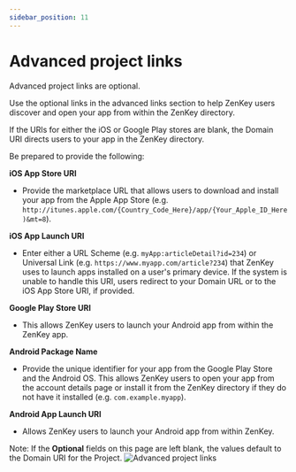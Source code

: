 ```yaml
---
sidebar_position: 11
---
```


# Advanced project links

Advanced project links are optional.

Use the optional links in the advanced links section to help ZenKey users discover and open your app from within the ZenKey directory.   

If the URIs for either the iOS or Google Play stores are blank, the Domain URI directs users to your app in the ZenKey directory. 

Be prepared to provide the following:

**iOS App Store URI**
  * Provide the marketplace URL that allows users to download and install your app from the Apple App Store (e.g. `http://itunes.apple.com/{Country_Code_Here}/app/{Your_Apple_ID_Here)&mt=8`).

**iOS App Launch URI**
  * Enter either a URL Scheme (e.g. `myApp:articleDetail?id=234`) or Universal Link (e.g. `https://www.myapp.com/article?234`) that ZenKey uses to launch apps installed on a user's primary device. If the system is unable to handle this URI, users redirect to your Domain URL or to the iOS App Store URI, if provided.

**Google Play Store URI**
  * This allows ZenKey users to launch your Android app from within the ZenKey app.  

**Android Package Name**
  * Provide the unique identifier for your app from the Google Play Store and the Android OS. This allows ZenKey users to open your app from the account details page or install it from the ZenKey directory if they do not have it installed (e.g. `com.example.myapp`).

**Android App Launch URI**
  * Allows ZenKey users to launch your Android app from within ZenKey. 

Note: If the **Optional** fields on this page are left blank, the values default to the Domain URI for the Project.
![Advanced project links](https://files.readme.io/e054b1e-Advanced_Links.png)

